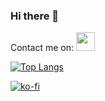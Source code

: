 ### Hi there 👋

Contact me on:  <a href="https://www.linkedin.com/in/alba-casillas-rodr%C3%ADguez-1581011bb/"><img height="30" src="https://user-images.githubusercontent.com/47610906/102833312-0d0bf980-43f1-11eb-889e-f1170f5f6a3f.png"></a>

[![Top Langs](https://github-readme-stats.vercel.app/api/top-langs/?username=CasillasAlba)](https://github.com/CasillasAlba/github-readme-stats)

[![ko-fi](https://www.ko-fi.com/img/githubbutton_sm.svg)](https://ko-fi.com/N4N82JL7V)

<!--
**CasillasAlba/CasillasAlba** is a ✨ _special_ ✨ repository because its `README.md` (this file) appears on your GitHub profile.

Here are some ideas to get you started:

- 🔭 I’m currently working on ...
- 🌱 I’m currently learning ...
- 👯 I’m looking to collaborate on ...
- 🤔 I’m looking for help with ...
- 💬 Ask me about ...
- 📫 How to reach me: ...
- 😄 Pronouns: ...
- ⚡ Fun fact: ...
-->
